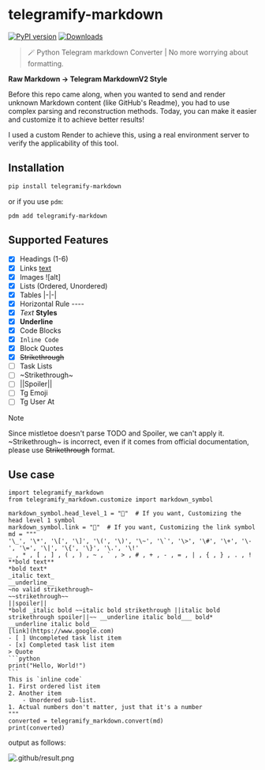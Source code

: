 # telegramify-markdown

[![PyPI version](https://badge.fury.io/py/telegramify-markdown.svg)](https://badge.fury.io/py/telegramify-markdown)
[![Downloads](https://pepy.tech/badge/telegramify-markdown)](https://pepy.tech/project/telegramify-markdown)

> 🪄 Python Telegram markdown Converter | No more worrying about formatting.

**Raw Markdown -> Telegram MarkdownV2 Style**

Before this repo came along, when you wanted to send and render unknown Markdown content (like GitHub's Readme),
you had to use complex parsing and reconstruction methods.
Today, you can make it easier and customize it to achieve better results!

I used a custom Render to achieve this, using a real environment server to verify the applicability of this tool.

## Installation

```bash
pip install telegramify-markdown
```

or if you use `pdm`:

```shell
pdm add telegramify-markdown
```

## Supported Features

- [x] Headings (1-6)
- [x] Links [text](url)
- [x] Images ![alt]
- [x] Lists (Ordered, Unordered)
- [x] Tables |-|-|
- [x] Horizontal Rule ----
- [x] *Text* **Styles**
- [x] __Underline__
- [x] Code Blocks
- [x] `Inline Code`
- [x] Block Quotes
- [x] ~~Strikethrough~~
- [ ] Task Lists
- [ ] ~Strikethrough~
- [ ] ||Spoiler||
- [ ] Tg Emoji
- [ ] Tg User At

> [!NOTE]
> Since mistletoe doesn't parse TODO and Spoiler, we can't apply it.
~Strikethrough~ is incorrect, even if it comes from official documentation, please use ~~Strikethrough~~ format.

## Use case

````python3
import telegramify_markdown
from telegramify_markdown.customize import markdown_symbol

markdown_symbol.head_level_1 = "📌"  # If you want, Customizing the head level 1 symbol
markdown_symbol.link = "🔗"  # If you want, Customizing the link symbol
md = """
'\_', '\*', '\[', '\]', '\(', '\)', '\~', '\`', '\>', '\#', '\+', '\-', '\=', '\|', '\{', '\}', '\.', '\!'
_ , * , [ , ] , ( , ) , ~ , ` , > , # , + , - , = , | , { , } , . , !
**bold text**
*bold text*
_italic text_
__underline__
~no valid strikethrough~
~~strikethrough~~
||spoiler||
*bold _italic bold ~~italic bold strikethrough ||italic bold strikethrough spoiler||~~ __underline italic bold___ bold*
__underline italic bold__
[link](https://www.google.com)
- [ ] Uncompleted task list item
- [x] Completed task list item
> Quote
```python
print("Hello, World!")
```
This is `inline code`
1. First ordered list item
2. Another item
    - Unordered sub-list.
1. Actual numbers don't matter, just that it's a number
"""
converted = telegramify_markdown.convert(md)
print(converted)
````

output as follows:

![.github/result.png](.github/result.png)
